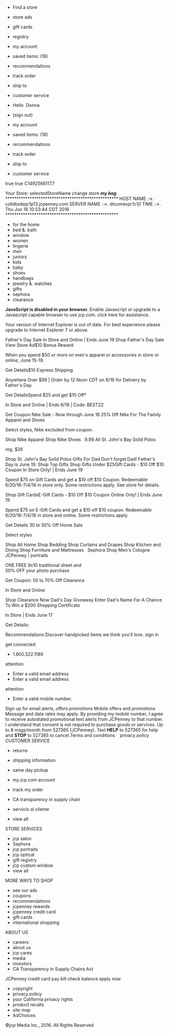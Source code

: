 *   Find a store
*   store ads
*   gift cards
*   registry

*   my account
*   saved items: (18)
*   recommendations
*   track order
*   ship to

*   customer service
    

*   Hello  Donna
*   (sign out)
    
*   my account

*   saved items: (18)
*   recommendations
*   track order
*   ship to

*   customer service
    

true true C14925661177

Your Store: selectedStoreName change store _**my bag**_ \*\*\*\*\*\*\*\*\*\*\*\*\*\*\*\*\*\*\*\*\*\*\*\*\*\*\*\*\*\*\*\*\*\*\*\*\*\*\*\*\*\*\*\*\*\*\*\*\*\*\* HOST NAME :->. colldtadepr1p13.jcpenney.com SERVER NAME :->. dtcomexpr1c1j1 TIME :->. Thu Jun 16 10:53:44 CDT 2016 \*\*\*\*\*\*\*\*\*\*\*\*\*\*\*\*\*\*\*\*\*\*\*\*\*\*\*\*\*\*\*\*\*\*\*\*\*\*\*\*\*\*\*\*\*\*\*\*\*\*\*

*   for the home
*   bed &. bath
*   window
*   women
*   lingerie
*   men
*   juniors
*   kids
*   baby
*   shoes
*   handbags
*   jewelry &. watches
*   gifts
*   sephora
*   clearance

**JavaScript is disabled in your browser.** Enable Javascript or upgrade to a Javascript capable browser to use jcp.com. click here for assistance.

Your version of Internet Explorer is out of date. For best experience please upgrade to Internet Explorer 7 or above.

Father's Day Sale In Store and Online | Ends June 19 Shop Father's Day Sale View Store Ad$10 Bonus Reward

When you spend $50 or more on men's apparel or accessories in store or online, June 15-19.

Get Details$10 Express Shipping

Anywhere Over $99 | Order by 12 Noon CDT on 6/16 for Delivery by Father's Day.

Get DetailsSpend $25 and get $10 Off\*

In Store and Online | Ends 6/19 | Code: BEST22

Get Coupon Nike Sale - Now through June 18 25% Off Nike For The Family Apparel and Shoes

Select styles, Nike excluded from coupon.

Shop Nike Apparel Shop Nike Shoes   9.99 All St. John's Bay Solid Polos

reg. $26

Shop St. John's Bay Solid Polos Gifts For Dad Don't forget Dad! Father's Day is June 19. Shop Top Gifts Shop Gifts Under $25Gift Cards - $10 Off $10 Coupon In Store Only! | Ends June 19

Spend $75 on Gift Cards and get a $10 off $10 Coupon. Redeemable 6/20/16-7/4/16 in store only. Some restrictions apply. See store for details.

Shop Gift CardsE-Gift Cards - $10 Off $10 Coupon Online Only! | Ends June 19

Spend $75 on E-Gift Cards and get a $10 off $10 coupon. Redeemable 6/20/16-7/4/16 in store and online. Some restrictions apply.

Get Details 30 to 50% Off Home Sale

Select styles

Shop All Home Shop Bedding Shop Curtains and Drapes Shop Kitchen and Dining Shop Furniture and Mattresses   Sephora Shop Men's Cologne JCPenney | portraits

ONE FREE 8x10 traditional sheet and  
50% OFF your photo purchase

Get Coupon: 50 to 70% Off Clearance

In Store and Online

Shop Clearance Now Dad's Day Giveaway Enter Dad's Name For A Chance To Win a $200 Shopping Certificate

In Store | Ends June 17

Get Details:

Recommendations Discover handpicked items we think you'll love. sign in

get connected

*   1.800.322.1189

attention

*   Enter a valid email address
*   Enter a valid email address

attention

*   Enter a valid mobile number.

Sign up for email alerts, offers promotions Mobile offers and promotions Message and data rates may apply. By providing my mobile number, I agree to receive autodialed promotional text alerts from JCPenney to that number. I understand that consent is not required to purchase goods or services. Up to 8 msgs/month from 527365 (JCPenney). Text **HELP** to 527365 for help and **STOP** to 527365 to cancel.Terms and conditions    privacy policy CUSTOMER SERVICE

*   returns
*   shipping information
*   same day pickup
*   my jcp.com account
*   track my order
*   CA transparency in supply chain

*   servicio al cliente
*   view all

STORE SERVICES

*   jcp salon
*   Sephora
*   jcp portraits
*   jcp optical
*   gift registry
*   jcp custom window
*   view all

MORE WAYS TO SHOP

*   see our ads
*   coupons
*   recommendations
*   jcpenney rewards
*   jcpenney credit card
*   gift cards
*   international shopping

ABOUT US

*   careers
*   about us
*   jcp cares
*   media
*   investors
*   CA Transparency in Supply Chains Act

JCPenney credit card pay bill check balance apply now

*   copyright
*   privacy policy
*   your California privacy rights
*   product recalls
*   site map
*   AdChoices

©jcp Media Inc., 2016. All Rights Reserved